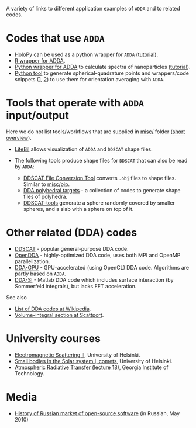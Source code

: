 A variety of links to different application examples of `ADDA` and to related codes.



# Codes that use `ADDA` #
  * [HoloPy](http://launchpad.net/holopy) can be used as a python wrapper for `ADDA` ([tutorial](http://manoharan.seas.harvard.edu/holopy/users/dda_tutorial.html)).
  * [R wrapper for ADDA](https://github.com/baptiste/adda/wiki/wrapper_primer).
  * [Python wrapper for ADDA](https://github.com/aquilesC/plasmon_adda) to calculate spectra of nanoparticles ([tutorial](https://www.aquicarattino.com/science/plasmon-resonance/)).
  * [Python tool](https://github.com/yasokada/pySpherepts_171126) to generate spherical-quadrature points and wrappers/code snippets ([1](https://qiita.com/7of9/items/62151891b11b53857b46), [2](https://qiita.com/7of9/items/5c52189aba265d4c9d09)) to use them for orientation averaging with `ADDA`.

# Tools that operate with `ADDA` input/output #
Here we do not list tools/workflows that are supplied in [misc/](http://code.google.com/p/a-dda/source/browse/#svn%2Ftrunk%2Fmisc) folder ([short overview](PackageDescription.md)).

  * [LiteBil](http://users.abo.fi/jkniivil/litebil/) allows visualization of `ADDA` and `DDSCAT` shape files.

  * The following tools produce shape files for `DDSCAT` that can also be read by `ADDA`:
    * [DDSCAT File Conversion Tool](http://nanohub.org/resources/ddaconvert) converts `.obj` files to shape files. Similar to [misc/pip](http://a-dda.googlecode.com/svn/trunk/misc/pip/).
    * [DDA polyhedral targets](http://www.fisica.unam.mx/cecilia/codes.html) - a collection of codes to generate shape files of polyhedra.
    * [DDSCAT-tools](http://github.com/feranick/ddscat-tools) generate a sphere randomly covered by smaller spheres, and a slab with a sphere on top of it.

# Other related (DDA) codes #
  * [DDSCAT](http://code.google.com/p/ddscat/) - popular general-purpose DDA code.
  * [OpenDDA](http://www.opendda.org/) - highly-optimized DDA code, uses both MPI and OpenMP parallelization.
  * [DDA-GPU](http://github.com/steffen-kiess/dda) - GPU-accelerated (using OpenCL) DDA code. Algorithms are partly based on `ADDA`.
  * [DDA-SI](http://code.google.com/p/dda-si/) - Matlab DDA code which includes surface interaction (by Sommerfeld integrals), but lacks FFT acceleration.

See also
  * [List of DDA codes at Wikipedia](http://en.wikipedia.org/wiki/Discrete_dipole_approximation_codes).
  * [Volume-integral section at Scattport](http://www.scattport.org/index.php/light-scattering-software/volume-integral).

# University courses #
  * [Electromagnetic Scattering II](http://wiki.helsinki.fi/display/53825/Electromagnetic+Scattering+II), University of Helsinki.
  * [Small bodies in the Solar system I, comets](http://wiki.helsinki.fi/display/PSR/Comets), University of Helsinki.
  * [Atmospheric Radiative Transfer](http://irina.eas.gatech.edu/EAS8803_SPRING2012/) ([lecture 18](http://irina.eas.gatech.edu/EAS8803_SPRING2012/Lec18.pdf)), Georgia Institute of Technology.

# Media #
  * [History of Russian market of open-source software](http://www.opennet.ru/docs/RUS/fss_history2/) (in Russian, May 2010)
